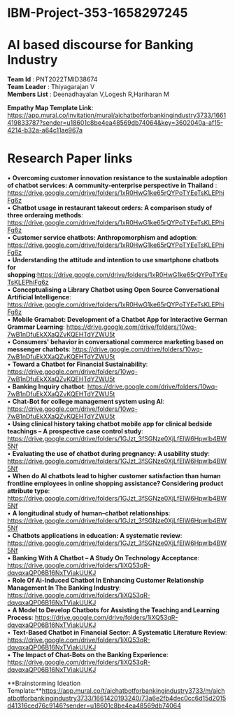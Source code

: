 # IBM-Project-353-1658297245
# **AI based discourse for Banking Industry**

**Team Id**      :	PNT2022TMID38674                                                                                                                                     
**Team Leader**  : Thiyagarajan V                                                                                                                                         
**Members List** : Deenadhayalan V,Logesh R,Hariharan M                                                                                                                   

**Empathy Map Template Link**: https://app.mural.co/invitation/mural/aichatbotforbankingindustry3733/1661419833787?sender=u18601c8be4ea48569db74064&key=3602040a-af15-4214-b32a-a64c11ae967a

# **Research Paper links**                                                                                                                                             
•	**Overcoming customer innovation resistance to the sustainable adoption
of chatbot services: A community-enterprise perspective in Thailand** : https://drive.google.com/drive/folders/1xR0HwG1ke65rQYPoTYEeTsKLEPhiFg6z                       
•	**Chatbot usage in restaurant takeout orders: A comparison study of three
orderaing methods**: https://drive.google.com/drive/folders/1xR0HwG1ke65rQYPoTYEeTsKLEPhiFg6z                                                                           
•	**Customer service chatbots: Anthropomorphism and adoption**: https://drive.google.com/drive/folders/1xR0HwG1ke65rQYPoTYEeTsKLEPhiFg6z                               
•	**Understanding the attitude and intention to use smartphone chatbots
for shopping**:https://drive.google.com/drive/folders/1xR0HwG1ke65rQYPoTYEeTsKLEPhiFg6z                                                                                 
•	**Conceptualising a Library Chatbot using Open Source Conversational Artificial Intelligence**: https://drive.google.com/drive/folders/1xR0HwG1ke65rQYPoTYEeTsKLEPhiFg6z                                                                                               
•	**Mobile Gramabot: Development of a Chatbot App for Interactive German Grammar Learning**: https://drive.google.com/drive/folders/10wq-7wB1nDfuEkXXaQZvKQEHTdYZWU5t   
•	**Consumers' behavior in conversational commerce marketing based on messenger chatbots**: https://drive.google.com/drive/folders/10wq-7wB1nDfuEkXXaQZvKQEHTdYZWU5t   
•	**Toward a Chatbot for Financial Sustainability**: https://drive.google.com/drive/folders/10wq-7wB1nDfuEkXXaQZvKQEHTdYZWU5t                                           
•	**Banking Inquiry chatbot**: https://drive.google.com/drive/folders/10wq-7wB1nDfuEkXXaQZvKQEHTdYZWU5t                                                                 
•	**Chat-Bot for college management system using AI**: https://drive.google.com/drive/folders/10wq-7wB1nDfuEkXXaQZvKQEHTdYZWU5t                                         
•	**Using clinical history taking chatbot mobile app for clinical bedside teachings – A prospective case control study**: https://drive.google.com/drive/folders/1GJzt_3fSGNze0XjLfElW6Hpwlb4BW5Nf                                                                                               
•	**Evaluating the use of chatbot during pregnancy: A usability study**: https://drive.google.com/drive/folders/1GJzt_3fSGNze0XjLfElW6Hpwlb4BW5Nf                           
•	**When do AI chatbots lead to higher customer satisfaction than human frontline employees in online shopping assistance? Considering product attribute type**: https://drive.google.com/drive/folders/1GJzt_3fSGNze0XjLfElW6Hpwlb4BW5Nf                                                                                               
•	**A longitudinal study of human–chatbot relationships**: https://drive.google.com/drive/folders/1GJzt_3fSGNze0XjLfElW6Hpwlb4BW5Nf                                     
•	**Chatbots applications in education: A systematic review**: https://drive.google.com/drive/folders/1GJzt_3fSGNze0XjLfElW6Hpwlb4BW5Nf                                 
•	**Banking With A Chatbot – A Study On Technology Acceptance**: https://drive.google.com/drive/folders/1iXQ53qR-dqvqxaQP06B16NxTViakUUKJ                               
•	**Role Of Ai-Induced Chatbot In Enhancing Customer Relationship Management In The Banking Industry**: https://drive.google.com/drive/folders/1iXQ53qR-dqvqxaQP06B16NxTViakUUKJ                                                                                                                                               
•	**A Model to Develop Chatbots for Assisting the Teaching and Learning Process**: https://drive.google.com/drive/folders/1iXQ53qR-dqvqxaQP06B16NxTViakUUKJ             
•	**Text-Based Chatbot in Financial Sector: A Systematic Literature Review**: https://drive.google.com/drive/folders/1iXQ53qR-dqvqxaQP06B16NxTViakUUKJ                 
•	**The Impact of Chat-Bots on the Banking Experience**: https://drive.google.com/drive/folders/1iXQ53qR-dqvqxaQP06B16NxTViakUUKJ                                       

**Brainstorming Ideation Template:**https://app.mural.co/t/aichatbotforbankingindustry3733/m/aichatbotforbankingindustry3733/1661420193240/73a6e2fb4dec0cc6d15d2015d41316ced76c9146?sender=u18601c8be4ea48569db74064
